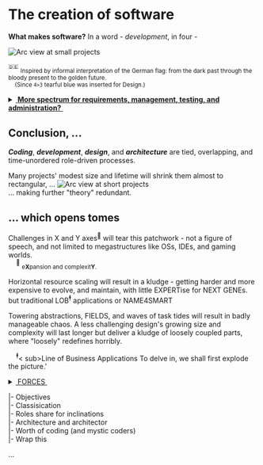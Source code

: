 # The creation of software

**What makes software?** In a word - _development_, in four - 

<picture>
  <img alt="Arc view at small projects" src="https://github.com/Kyriosity/read-write/blob/main/README+/pencraft/README+/_rsc/_img/darkCode2arcGold.jpg">
</picture>

<sup>:de:</sup> <sub>Inspired by informal interpretation of the German flag: from the dark past through the bloody present to the golden future.\
&nbsp;&nbsp;&nbsp;&nbsp;(Since `4>3` tearful blue was inserted for Design.)</sub>

<details>
<summary><ins>&nbsp;<b>More spectrum for requirements, management, testing, and administration?</b>&nbsp;</ins></summary>  
&nbsp;
  
These are **external** - optional and not, minor to strong, constructive and devastating (also neutral) - forces, factors, props, and drives. 

Which, culturally speaking, mix, tint, blur, or shade (if not wash off) the four paints. 

Initiative and funding render the canvas. Math/logic and artistic skills, domain expertise, and creativity prop the picture.

</details>

## Conclusion, ...

**_Coding_**, **_development_**, **_design_**, and **_architecture_** are tied, overlapping, and time-unordered role-driven processes.

Many projects' modest size and lifetime will shrink them almost to rectangular, ...
<picture>
  <img alt="Arc view at short projects" src="https://github.com/Kyriosity/read-write/blob/main/README+/pencraft/README+/_rsc/_img/C-D-D-A_midiPrj.jpg">
</picture>\
... making further "theory" redundant.

## ...  which opens tomes

Challenges in X and Y axes<sup>📐</sup> will tear this patchwork - not a figure of speech, and not limited to megastructures like OSs, IDEs, and gaming worlds.\
&nbsp;&nbsp;&nbsp;&nbsp;<sup>📐</sup> <sub>e**X**pansion and complexit**Y**.</sub>

Horizontal resource scaling will result in a kludge - getting harder and more expensive to evolve, and maintain, with little EXPERTise for NEXT GENEs.
but traditional LOB<sup>🕴️</sup> applications or NAME4SMART

Towering abstractions, FIELDS, and waves of task tides will result in badly manageable chaos. 
A less challenging design's growing size and complexity will last longer but deliver a kludge of loosely coupled parts, where "loosely" redefines horribly.

&nbsp;&nbsp;&nbsp;&nbsp;<sup>🕴</sup>< sub>Line of Business Applications</sub>
To delve in, we shall first explode the picture.'

<details>
  <summary><ins>&nbsp;FORCES&nbsp;</ins></summary
  
    EFFERENT (CentriFugal)
              Sep of Converns(Roles)
        HOLDING:
            Commu
           Continuity

IMPEDANCE: DESIGN vs. REALIZATION

Ill commu: under value of code vs design
  
</details>

|- Objectives\
|- Classisication\
|- Roles share for inclinations\
|- Architecture and architector\
|- Worth of coding (and mystic coders)\
|- Wrap this

...
